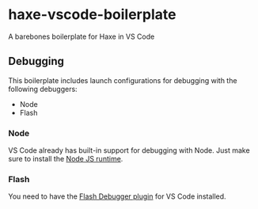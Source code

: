 # haxe-vscode-boilerplate

A barebones boilerplate for Haxe in VS Code

## Debugging

This boilerplate includes launch configurations for debugging with the following debuggers:

- Node
- Flash

### Node

VS Code already has built-in support for debugging with Node. Just make sure to install the [Node JS runtime](https://nodejs.org).

### Flash

You need to have the [Flash Debugger plugin](https://marketplace.visualstudio.com/items?itemName=vshaxe.haxe-debug) for VS Code installed.
